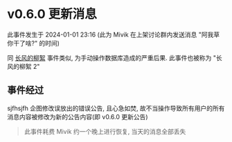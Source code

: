 # v0.6.0 更新消息

此事件发生于 2024-01-01 23:16 (此为 Mivik 在上架讨论群内发送消息 "阿我草你干了啥?" 的时间)

同 [长风的柳絮](./长风的柳絮.md) 事件类似, 为手动操作数据库造成的严重后果. 此事件也被称为 "长风的柳絮 2"

## 事件经过

sjfhsjfh 企图修改误放出的错误公告, 且心急如焚, 故不当操作导致所有用户的所有消息内容被修改为新的公告内容(即 v0.6.0 更新公告)

> 此事件耗费 Mivik 约一个晚上进行恢复, 当天的消息全部丢失
